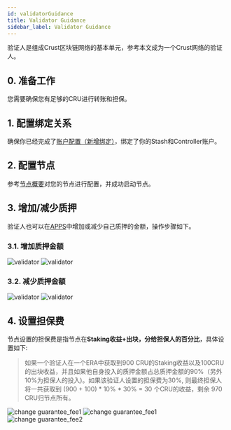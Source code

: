 ```yaml
---
id: validatorGuidance
title: Validator Guidance
sidebar_label: Validator Guidance
---
```


验证人是组成Crust区块链网络的基本单元，参考本文成为一个Crust网络的验证人。

## 0. 准备工作

您需要确保您有足够的CRU进行转账和担保。

## 1. 配置绑定关系

确保你已经完成了[账户配置（新增绑定）](new-bond.md)，绑定了你的Stash和Controller账户。

## 2. 配置节点

参考[节点概要](node-overview.md)对您的节点进行配置，并成功启动节点。

## 3. 增加/减少质押

验证人也可以在[APPS](https://apps.crust.network)中增加或减少自己质押的金额，操作步骤如下。

### 3.1. 增加质押金额

![validator](assets/gpos/staking.png)
![validator](assets/gpos/bondmore.png)
### 3.2. 减少质押金额
![validator](assets/gpos/staking.png)
![validator](assets/gpos/unbond.png)


## 4. 设置担保费

节点设置的担保费是指节点在**Staking收益+出块，分给担保人的百分比**，具体设置如下:

> 如果一个验证人在一个ERA中获取到900 CRU的Staking收益以及100CRU的出块收益，并且如果他自身投入的质押金额占总质押金额的90%（另外10%为担保人的投入)。如果该验证人设置的担保费为30%, 则最终担保人将一共获取到 (900 + 100) * 10% * 30% = 30 个CRU的收益，剩余 970 CRU归节点所有。

![change guarantee_fee1](assets/gpos/guranteefee.png)
![change guarantee_fee1](assets/gpos/guaranteefee1.png)
![change guarantee_fee2](assets/gpos/guaranteefee2.png)
